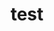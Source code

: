 ---
layout: profile
title : test
Name: Emeka
University: University of Lagos
City: Weymouth
Country: United States
Bio: Hi, I'm Emeka. A passionate web developer.
Favourite-Programming-Languages: Python, Javascript
Interests-Outside-Of-Tech: Dance, I write.
GitHub: https://gitHub.com/Chukwuemeka-Mba
LinkedIn: https://www.linkedin.com/in/emekamba/
Twitter: https://twitter.com/
Image: emeka.JPG
Resume: https://drive.google.com/open?id=1b7xob_HcVxQn2zsz9HObxoQpuUlMsz1Z
---